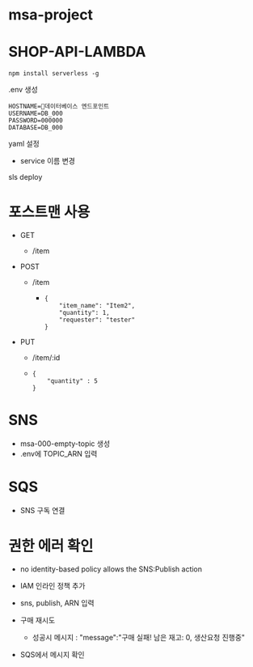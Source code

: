 # msa-project

# SHOP-API-LAMBDA

`npm install serverless -g`

.env 생성

```
HOSTNAME=데이터베이스 엔드포인트
USERNAME=DB_000
PASSWORD=000000
DATABASE=DB_000
```

yaml 설정

- service 이름 변경

sls deploy

# 포스트맨 사용

- GET

  - /item
- POST

  - /item
    - ```
      {
          "item_name": "Item2",
          "quantity": 1,
          "requester": "tester"
      }
      ```
- PUT

  - /item/:id
  - ```
    {
        "quantity" : 5
    }
    ```

# SNS

- msa-000-empty-topic 생성
- .env에 TOPIC_ARN 입력

# SQS

- SNS 구독 연결

# 권한 에러 확인

- no identity-based policy allows the SNS:Publish action
- IAM 인라인 정책 추가
- sns, publish, ARN 입력
- 구매 재시도

  - 성공시 메시지 : "message":"구매 실패! 남은 재고: 0, 생산요청 진행중"
- SQS에서 메시지 확인
